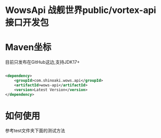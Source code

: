 # WowsApi 战舰世界public/vortex-api接口开发包

# Maven坐标 

目前只发布在GitHub这边,支持JDK17+

```xml

<dependency>
    <groupId>com.shinoaki.wows.api</groupId>
    <artifactId>wows-api</artifactId>
    <version>Latest Version</version>
</dependency>
```
# 如何使用

参考test文件夹下面的测试方法

